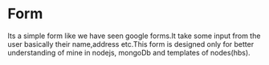 # Form
Its a simple form like we have seen google forms.It take some input from the user basically their name,address etc.This form is designed only for better understanding of mine in nodejs, mongoDb and templates of nodes(hbs).
